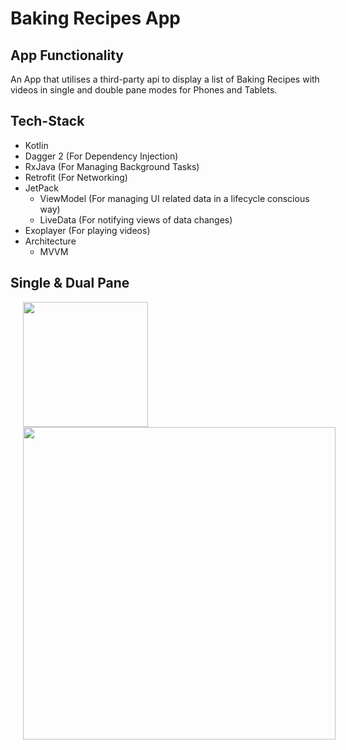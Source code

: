 # Baking Recipes App

## App Functionality
An App that utilises a third-party api to display a list of Baking Recipes with videos in single and double pane modes for Phones and Tablets.

## Tech-Stack
- Kotlin
- Dagger 2 (For Dependency Injection)
- RxJava (For Managing Background Tasks)
- Retrofit (For Networking)
- JetPack
    - ViewModel (For managing UI related data in a lifecycle conscious way)
    - LiveData (For notifying views of data changes)
- Exoplayer (For playing videos)
- Architecture
    - MVVM

## Single & Dual Pane
<img src="https://media.giphy.com/media/a1QwMD6KbxO3iLW2Fh/giphy.gif" width="200" align="left" hspace="20"> <img src="https://media.giphy.com/media/AS04EDCjjiIzS5L1Xq/giphy.gif" width="500" align="left" hspace="20">
